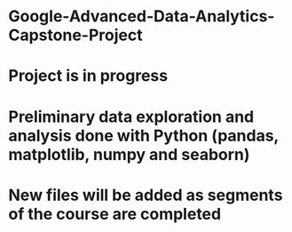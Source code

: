 # Google-Advanced-Data-Analytics-Capstone-Project
# Project is in progress
# Preliminary data exploration and analysis done with Python (pandas, matplotlib, numpy and seaborn)
# New files will be added as segments of the course are completed
